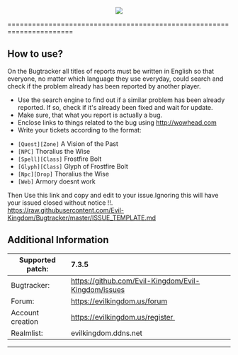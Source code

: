 <p align="center"><img src="http://i.imgur.com/MZiA84B.png" /></p>
======================================================================

How to use?
-------------------------
On the Bugtracker all titles of reports must be written in English so that everyone, no matter which language they use everyday, could search and check if the problem already has been reported by another player. 

 - Use the search engine to find out if a similar problem has been already reported. If so, check if it's already been fixed and wait for update.
 - Make sure, that what you report is actually a bug.
 - Enclose links to things related to the bug using http://wowhead.com 
 - Write your tickets according to the format:<br>
  * `[Quest][Zone]` A Vision of the Past<br>
  * `[NPC]` Thoralius the Wise<br>
  * `[Spell][Class]` Frostfire Bolt<br>
  * `[Glyph][Class]` Glyph of Frostfire Bolt<br>
  * `[Npc][Drop]` Thoralius the Wise<br>
  * `[Web]` Armory doesnt work

Then Use this link and copy and edit to your issue.Ignoring this will have your issued closed without notice !!.
https://raw.githubusercontent.com/Evil-Kingdom/Bugtracker/master/ISSUE_TEMPLATE.md


Additional Information
-------------------------
| Supported patch:  | 7.3.5                                                 |
|-------------------|:------------------------------------------------------|
| Bugtracker:       | https://github.com/Evil-Kingdom/Evil-Kingdom/issues   |
| Forum:            | https://evilkingdom.us/forum                          |
| Account creation  | https://evilkingdom.us/register                       |
| Realmlist:        | evilkingdom.ddns.net                                  |
-------------------------


